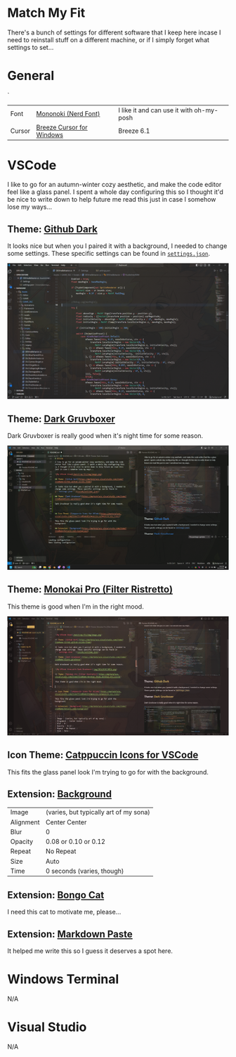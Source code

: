 # Match My Fit

There's a bunch of settings for different software that I keep here incase I need to reinstall stuff on a different machine, or if I simply forget what settings to set...

# General

<table>
    <tr>
        <td>Font</td>
        <td><a href="https://github.com/ryanoasis/nerd-fonts/releases/download/v3.2.1/Mononoki.zip">Mononoki (Nerd Font)</a></td>
        <td>I like it and can use it with oh-my-posh</td>
    </tr>
    <tr>
        <td>Cursor</td>
        <td><a href="https://github.com/black7375/Breeze-Cursors-for-Windows/releases/download/v1.0.0/plasma6.zip">Breeze Cursor for Windows</a></td>
        <td>Breeze 6.1</td>
    </tr>`
</table>

# VSCode

I like to go for an autumn-winter cozy aesthetic, and make the code editor feel like a glass panel. I spent a whole day configuring this so I thought it'd be nice to write down to help future me read this just in case I somehow lose my ways...

## Theme: [Github Dark](https://marketplace.visualstudio.com/items?itemName=GitHub.github-vscode-theme)

It looks nice but when you I paired it with a background, I needed to change some settings. These specific settings can be found in [```settings.json```](vscode/settings.json).

![My VSCode View](/match-my-fit/img/image.png)

## Theme: [Dark Gruvboxer](https://marketplace.visualstudio.com/items?itemName=Vizora.gruvboxer)

Dark Gruvboxer is really good when it's night time for some reason.

![My VSCode View with Dark Gruvboxer](img/20241010210814.png)

## Theme: [Monokai Pro (Filter Ristretto)](https://marketplace.visualstudio.com/items?itemName=monokai.theme-monokai-pro-vscode)

This theme is good when I'm in the right mood.

![My VSCode View with Monokai Ristretto](img/20241010211354.png)

## Icon Theme: [Catppuccin Icons for VSCode](https://marketplace.visualstudio.com/items?itemName=Catppuccin.catppuccin-vsc-icons)

This fits the glass panel look I'm trying to go for with the background.

## Extension: [Background](https://marketplace.visualstudio.com/items?itemName=Katsute.code-background)

<table>
    <tr>
        <td>Image</td>
        <td>(varies, but typically art of my sona)</td>
    </tr>
    <tr>
        <td>Alignment</td>
        <td>Center Center</td>
    </tr>
    <tr>
        <td>Blur</td>
        <td>0</td>
    </tr>
    <tr>
        <td>Opacity</td>
        <td>0.08 or 0.10 or 0.12</td>
    </tr>
    <tr>
        <td>Repeat</td>
        <td>No Repeat</td>
    </tr>
    <tr>
        <td>Size</td>
        <td>Auto</td>
    </tr>
    <tr>
        <td>Time</td>
        <td>0 seconds (varies, though)</td>
    </tr>
</table>

## Extension: [Bongo Cat](https://marketplace.visualstudio.com/items?itemName=pixl-garden.BongoCat)

I need this cat to motivate me, please...

## Extension: [Markdown Paste](https://marketplace.visualstudio.com/items?itemName=telesoho.vscode-markdown-paste-image)

It helped me write this so I guess it deserves a spot here.

# Windows Terminal

N/A

# Visual Studio

N/A